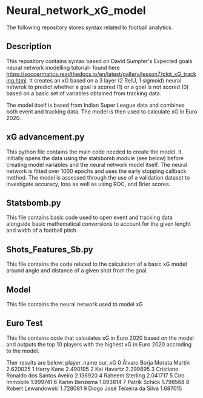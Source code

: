 # Neural_network_xG_model
The following repository stores syntax related to football analytics.

## Description
This repository contains syntax based on David Sumpter's Expected goals neural network modelling tutorial- found here https://soccermatics.readthedocs.io/en/latest/gallery/lesson7/plot_xG_tracking.html.
It creates an xG based on a 3 layer (2 RelU, 1 sigmoid) neural netwrok to predict whether a goal is scored (1) or a goal is not scored (0) based on a basic set of variables obtained from tracking data.

The model itself is based from Indian Super League data and combines both event and tracking data. The model is then used to calculate xG in Euro 2020.


## xG advancement.py
This python file contains the main code needed to create the model. It initially opens the data using the statsbomb module (see below) before creating model variables and the neural network model itself.
The neural network is fitted over 1000 epochs and uses the early stopping callback method. The model is assessed through the use of a validation dataset to investigate accuracy, loss as well as using ROC, and Brier scores.

## Statsbomb.py
This file contains basic code used to open event and tracking data alongside basic mathematical conversions to account for the given lenght and width of a football pitch.

## Shots_Features_Sb.py
This file contains the code related to the calculation of a basic xG model around angle and distance of a given shot from the goal.

## Model
This file contains the neural network used to model xG

## Euro Test
This file contains code that calculates xG in Euro 2020 based on the model and outputs the top 10 players with the highest xG in Euro 2020 accroding to the model.

Ther results are below:
                          player_name    our_xG
0           Álvaro Borja Morata Martín  2.620025
1                           Harry Kane  2.490195
2                          Kai Havertz  2.299895
3  Cristiano Ronaldo dos Santos Aveiro  2.136920
4                      Raheem Sterling  2.041717
5                        Ciro Immobile  1.999741
6                        Karim Benzema  1.893814
7                        Patrik Schick  1.798568
8                   Robert Lewandowski  1.728081
9         Diogo José Teixeira da Silva  1.687015
